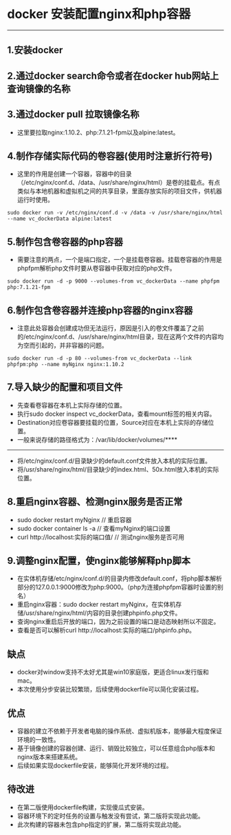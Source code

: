 # docker 安装配置nginx和php容器

***

## 1.安装docker

## 2.通过docker search命令或者在docker hub网站上查询镜像的名称

## 3.通过docker pull 拉取镜像名称

* 这里要拉取nginx:1.10.2、php:7.1.21-fpm以及alpine:latest。

## 4.制作存储实际代码的卷容器(使用时注意折行符号)

* 这里的作用是创建一个容器，容器中的目录（/etc/nginx/conf.d、/data、/usr/share/nginx/html）是卷的挂载点。有点类似与本地机器和虚拟机之间的共享目录，里面存放实际的项目文件，供机器运行时使用。

`sudo docker run -v /etc/nginx/conf.d -v /data -v /usr/share/nginx/html --name vc_dockerData alpine:latest`

## 5.制作包含卷容器的php容器
* 需要注意的两点，一个是端口指定，一个是挂载卷容器。挂载卷容器的作用是phpfpm解析php文件时要从卷容器中获取对应的php文件。

`sudo docker run -d -p 9000 --volumes-from vc_dockerData --name phpfpm php:7.1.21-fpm`

## 6.制作包含卷容器并连接php容器的nginx容器
* 注意此处容器会创建成功但无法运行，原因是引入的卷文件覆盖了之前的/etc/nginx/conf.d、/usr/share/nginx/html目录，现在这两个文件的内容均为空而引起的，并非容器的问题。

`sudo docker run -d -p 80 --volumes-from vc_dockerData --link phpfpm:php --name myNginx nginx:1.10.2`

## 7.导入缺少的配置和项目文件
* 先查看卷容器在本机上实际存储的位置。
* 执行sudo docker inspect vc_dockerData，查看mount标签的相关内容。
* Destination对应卷容器要挂载的位置，Source对应在本机上实际的存储位置。
* 一般来说存储的路径格式为：/var/lib/docker/volumes/****
***
* 将/etc/nginx/conf.d/目录缺少的default.conf文件放入本机的实际位置。
* 将/usr/share/nginx/html/目录缺少的index.html、50x.html放入本机的实际位置。

## 8.重启nginx容器、检测nginx服务是否正常
* sudo docker restart myNginx	// 重启容器
* sudo docker container ls -a	// 查看myNginx的端口设置
* curl http://localhost:实际的端口值/	// 测试nginx服务是否可用

## 9.调整nginx配置，使nginx能够解释php脚本
* 在实体机存储/etc/nginx/conf.d/的目录内修改default.conf，将php脚本解析部分的127.0.0.1:9000修改为php:9000。（php为连接phpfpm容器时设置的别名）
* 重启nginx容器：sudo docker restart myNginx，在实体机存储/usr/share/nginx/html/内容的目录创建phpinfo.php文件。
* 查询nginx重启后开放的端口，因为之前设置的端口是动态映射所以不固定。
* 查看是否可以解析curl http://localhost:实际的端口/phpinfo.php。

## 缺点
* docker对window支持不太好尤其是win10家庭版，更适合linux发行版和mac。
* 本次使用分步安装比较繁琐，后续使用dockerfile可以简化安装过程。

## 优点
* 容器的建立不依赖于开发者电脑的操作系统、虚拟机版本，能够最大程度保证环境的一致性。
* 基于镜像创建的容器创建、运行、销毁比较独立，可以任意组合php版本和nginx版本来搭建系统。
* 后续如果实现dockerfile安装，能够简化开发环境的过程。

## 待改进
* 在第二版使用dockerfile构建，实现傻瓜式安装。
* 容器环境下的定时任务的设置与触发没有尝试，第二版将实现此功能。
* 此次构建的容器未包含php指定的扩展，第二版将实现此功能。
